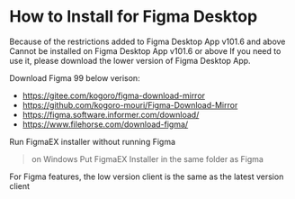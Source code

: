 # How to Install for Figma Desktop

Because of the restrictions added to Figma Desktop App v101.6 and above Cannot be installed on Figma Desktop App v101.6 or above If you need to use it, please download the lower version of Figma Desktop App.

Download Figma 99 below verison:

- https://gitee.com/kogoro/figma-download-mirror
- https://github.com/kogoro-mouri/Figma-Download-Mirror
- https://figma.software.informer.com/download/
- https://www.filehorse.com/download-figma/


Run FigmaEX installer without running Figma

> on Windows Put FigmaEX Installer in the same folder as Figma

For Figma features, the low version client is the same as the latest version client
